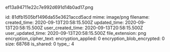 ef13a94711e22c7e992d691d14b0ad17.png

id: 81dfb1505bf1496da55e3621accd5acd
mime: image/png
filename: 
created_time: 2020-09-13T20:58:15.500Z
updated_time: 2020-09-13T20:58:15.500Z
user_created_time: 2020-09-13T20:58:15.500Z
user_updated_time: 2020-09-13T20:58:15.500Z
file_extension: png
encryption_cipher_text: 
encryption_applied: 0
encryption_blob_encrypted: 0
size: 68768
is_shared: 0
type_: 4